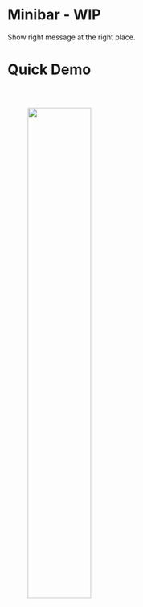 # Minibar - WIP
Show right message at the right place.

# Quick Demo
<p>
  <image width="50%" height="50%" style="margin:40px;" src="https://github.com/mayuroks/minibar/blob/master/images/minibar_demo_github.gif"></image>
</p>
